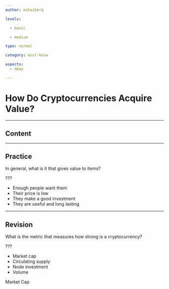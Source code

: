 ```yaml
---
author: mihaiberq

levels:

  - basic

  - medium

type: normal

category: must-know

aspects:
  - deep

---
```

# How Do Cryptocurrencies Acquire Value?

---
## Content



---
## Practice

In general, what is it that gives value to items?

???

* Enough people want them
* Their price is low
* They make a good investment
* They are useful and long lasting

---
## Revision

What is the metric that measures how strong is a cryptocurrency?

???

* Market cap
* Circulating supply
* Node investment
* Volume

Market Cap

